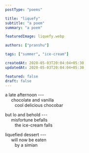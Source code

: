 ```yaml
---
postType: "poems"

title: "liquefy"
subtitle: "a poem"
summary: "a poem"

featuredImage: liquefy.webp

authors: ["pranshu"]

tags: ["summer", "ice-cream"]

createdAt: 2020-05-03T20:04:04+05:30
updatedAt: 2020-05-03T20:04:04+05:30

featured: false
draft: false
---
```


a late afternoon ---  
&nbsp;&nbsp;&nbsp;&nbsp;
chocolate and vanilla  
&nbsp;&nbsp;
&nbsp;&nbsp;&nbsp;&nbsp;
cool delicious chocobar  

but lo and behold ---   
&nbsp;&nbsp;&nbsp;&nbsp;
misfortune befalls  
&nbsp;&nbsp;
&nbsp;&nbsp;&nbsp;&nbsp;
the ice-cream falls  

liquefied dessert ---   
&nbsp;&nbsp;&nbsp;&nbsp;
will now be eaten   
&nbsp;&nbsp;
&nbsp;&nbsp;&nbsp;&nbsp;
by a simian  

<!-- --- -->

<!-- &nbsp;&nbsp;&nbsp;&nbsp; -->
<!-- a hot summer day -->  
<!-- enjoy cool delicious ice-cream -->  
<!-- &nbsp;&nbsp;&nbsp;&nbsp; -->
<!-- chocolate and vanilla -->  
<!-- misfortune befalls -->  
<!-- &nbsp;&nbsp;&nbsp;&nbsp; -->
<!-- dropped out of the hands -->  
<!-- fallen on the pavement -->  
<!-- &nbsp;&nbsp;&nbsp;&nbsp; -->
<!-- liquefied dessert -->  
<!-- flows away in the heat -->  
<!-- will not be eaten again -->


<!-- a hot summer day -->
<!-- chocolate and vanilla -->  
<!-- cold and delicious -->
<!-- cold delicious chocobar -->

<!-- but lo and behold -->
<!-- misfortune befalls -->
<!-- the icecream falls down -->

<!-- flows on the pavement --> 
<!-- liquefied dessert --> 
<!-- flows away down in the heat -->  
<!-- will not be eaten again -->

